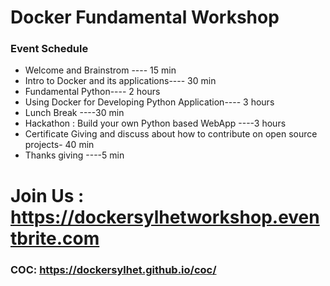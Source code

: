 # Docker Fundamental Workshop
### Event Schedule

- Welcome and Brainstrom ---- 15 min
- Intro to Docker and its applications---- 30 min
- Fundamental Python---- 2 hours
- Using Docker for Developing Python Application---- 3 hours
- Lunch Break ----30 min
- Hackathon : Build your own Python based WebApp ----3 hours
- Certificate Giving and  discuss about how to contribute on open source projects- 40 min
- Thanks giving ----5 min


# Join Us : https://dockersylhetworkshop.eventbrite.com
### COC: https://dockersylhet.github.io/coc/



